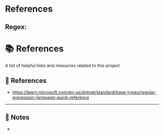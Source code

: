 ﻿# References

## Regex:

# 📚 References

A list of helpful links and resources related to this project.

## 🔗 References

- https://learn.microsoft.com/en-us/dotnet/standard/base-types/regular-expression-language-quick-reference

---

## 📝 Notes

- 
